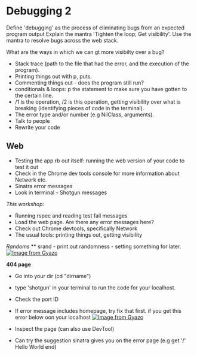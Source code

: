 # Debugging 2

Define 'debugging' as the process of eliminating bugs from an expected program output
Explain the mantra 'Tighten the loop; Get visibility'.
Use the mantra to resolve bugs across the web stack.

What are the ways in which we can gt more visibilty over a bug?
- Stack trace (path to the file that had the error, and the execution of the program).
- Printing things out with p, puts.
- Commenting things out - does the program still run?
- conditionals & loops: p the statement to make sure you have gotten to the certain line. 
- /1 is the operation, /2 is this operation, getting visibility over what is breaking (identifying pieces of code in the terminal).
- The error type and/or number (e.g NilClass, arguments).
- Talk to people
- Rewrite your code

## Web
- Testing the app.rb out itself: running the web version of your code to test it out
- Check in the Chrome dev tools console for more information about Network etc.
- Sinatra error messages
- Look in terminal - Shotgun messages

_This workshop:_
- Running rspec and reading test fail messages
- Load the web page. Are there any error messages here? 
- Check out Chrome devtools, specifically Network 
- The usual tools: printing things out, getting visibility 

_Randoms_
** srand - print out randomness - setting something for later.
[![Image from Gyazo](https://i.gyazo.com/4a0007a0c6bc812f612387f8e53dc0df.png)](https://gyazo.com/4a0007a0c6bc812f612387f8e53dc0df)

<!-- 
lib - app.rb
spec - features -->

**404 page**
- Go into your dir (cd "dirname")
- type 'shotgun' in your terminal to run the code for your localhost. 
- Check the port ID
- If error message includes homepage, try fix that first.
if you get this error below oon your localhost
[![Image from Gyazo](https://i.gyazo.com/7582999d7c3cb9cbaa3298513dc83354.png)](https://gyazo.com/7582999d7c3cb9cbaa3298513dc83354)

- Inspect the page (can also use DevTool) 
- Can try the suggestion sinatra gives you on the error page (e.g get '/' Hello World end)

